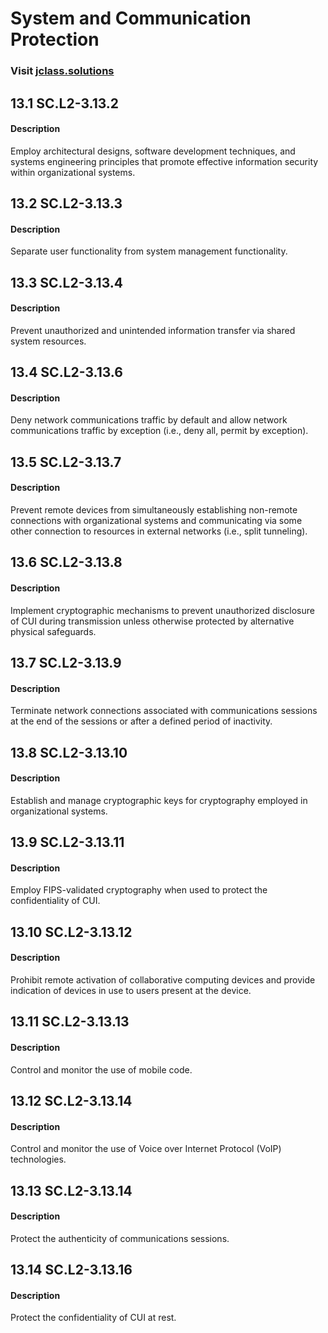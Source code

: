 # **System and Communication Protection**
### Visit [ jclass.solutions](http://www.jclass.solutions/)
## 13.1 SC.L2-3.13.2

#### Description

Employ architectural designs, software development techniques, and systems engineering principles that promote effective information security within organizational systems.

## 13.2 SC.L2-3.13.3

#### Description

Separate user functionality from system management functionality.

## 13.3 SC.L2-3.13.4

#### Description

Prevent unauthorized and unintended information transfer via shared system resources.

## 13.4 SC.L2-3.13.6

#### Description

Deny network communications traffic by default and allow network communications traffic by exception (i.e., deny all, permit by exception).

## 13.5 SC.L2-3.13.7

#### Description

Prevent remote devices from simultaneously establishing non-remote connections with organizational systems and communicating via some other connection to resources in external networks (i.e., split tunneling).

## 13.6 SC.L2-3.13.8

#### Description

Implement cryptographic mechanisms to prevent unauthorized disclosure of CUI during transmission unless otherwise protected by alternative physical safeguards.

## 13.7 SC.L2-3.13.9

#### Description

Terminate network connections associated with communications sessions at the end of the sessions or after a defined period of inactivity.

## 13.8 SC.L2-3.13.10

#### Description

Establish and manage cryptographic keys for cryptography employed in organizational systems.

## 13.9 SC.L2-3.13.11

#### Description

Employ FIPS-validated cryptography when used to protect the confidentiality of CUI.

## 13.10 SC.L2-3.13.12

#### Description

Prohibit remote activation of collaborative computing devices and provide indication of devices in use to users present at the device. 

## 13.11 SC.L2-3.13.13

#### Description

Control and monitor the use of mobile code.

## 13.12 SC.L2-3.13.14

#### Description

Control and monitor the use of Voice over Internet Protocol (VoIP) technologies.

## 13.13 SC.L2-3.13.14

#### Description

Protect the authenticity of communications sessions.

## 13.14 SC.L2-3.13.16

#### Description

Protect the confidentiality of CUI at rest.
